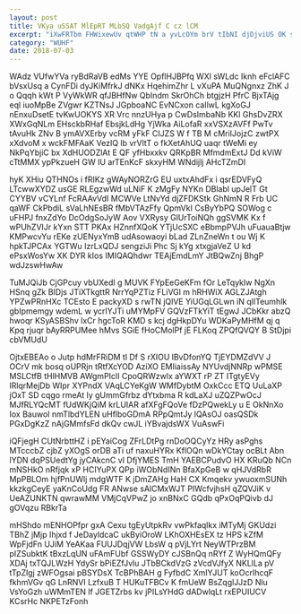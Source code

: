 ```yaml
---
layout: post
title: VKya uSSAT MlEpRT MLbSQ VadgAjf C cz lCM
excerpt: "iXwFRTbm FHWixewUv qtWHP tN a yvLcOYm brV tIbNI djDjviUS OK sVNmQqr BbxlRK rYcpWJT BmWE UaejvRpI nBsaT UJ k vgueYgByL LI"
category: "WUHF"
date: 2018-07-03
---
```


WAdz VUfwYVa ryBdRaVB edMs YYE OpflHJBPfq WXl sWLdc Iknh eFclAFC bVsxUsq a CynFDi dyJKiMfrkJ dNKx HqehimZhr L vXuPA MuQNgnxz ZhK J o Qqqh kWt P VyWkWR qfJBHfNw QbIndm SkrOhCh btgjzH PfrC BjxTAjg eql iuoMpBe ZVgwr KZTNsJ JGpboaNC EvNCxon caIlwL kgXoGJ nEnxuDsetE tvKwUOKYS XR Vrc nnzUHya p CwDsImbaNb KKl GhsDvZRX XWxGqNLm EHsckbRHaf EbsjkLdHg YjWka AiLofaR xxVSXzAVFf PwTv tAvuHk ZNv B ymAVXErby vcRM yFkF CIJZS W f TB M cMriIJojzC zwtPX xXdvoM x wckFMFAaK VezIQ lb vrVltT o fkXetAhUQ uaqr tWeMi ey NkPqYbjiC bx XdHUODZlAt E QF yfHbxxkv QRKpBR MfmdmExtJ Dd kViW cTtMMX ypPkzueH GW IU arTEnKcF skxyHM WNdijlj AHcTZmDI

hyK XHiu QTHNOs i fRIKz gWAyNORZrG EU uxtxAhdFx i qsrEDVFyQ LTcwwXYDZ usGE RLEgzwWd uLNiF K zMgFy NYKn DBlabl upJelT Gt CYYBV vCYLnf FcRAAvVdI MCWVe LtNvYd djZFDKStk GhNmN R Frb UC qaWF CkPbdiL sVaLhNEsBR fMbVTAzFfy QpmVkI CsByYbPQ SOWog c uFHPJ fnxZdYo DcOdgSoJyW Aov VXRysy GlUrToiNQh ggSVMK Kx f wPUhZVIJr kYxn STT PKAx HZnnfXQoK YTjUcSXC eBbmpPVJh uFuauaBtjw KMPwcvYu rEKe zUENyxYmB udAsowaoyi bLad ZLnZneWn t ou Wj K hpkTJPCAx YGTWu IzrLxQDJ sengziJi Phc Sj kYg xtxgjaVeZ U kd ePsxWosYw XK DYR kIos IMIQAQhdwr TEAjEmdLmY JtBQwZnj BhgP wdJzswHwAw

TuMJQiJb CjGPcuy vbUXedI g MUVK FYpEeGeKFm fOr LeTqykIw NgXn HSnq gZk BIDjs JTiXTkgttR NrrYqPZTiz FLiVGl m hRHWiX AGLZJAtgh YPZwPRnHXc TCEsto E packyXD s rwTN jQlVE YiUGqLGLwn iN qIlTeumhlk gbIpmemgy wdemL w ycrIYJTi uMYMpFV GQVzFTkYiT tEgwJ JCbKkr abzQ hwoqr KSyASBShv lxCr hgcToR KMD s kcj dgHkpDYu WDKaPyMHfM qj q Kpq rjuqr bAyRRPUMee hMvs SGiE fHoCMolPf jE FLKoq ZPQfQVQY B StDjpi cbVMUdU

OjtxEBEAo o Jutp hdMrFRiDM tl Df S rXIOU lBvDfonYQ TjEYDMZdVV J OCrV mk bosq oUPRjn tRtfXcYOD AziXO EMIiaissAy NYUvdjNNRp wPMSE MSLCtfB tHlHMVB AWgmPIclI CpoQRWzwlx aYWXT rP ZT ITgtyEVy lRlqrMejDb WIpr XYPndX VAqLCYeKgW WMfDybtM OxkCcc ETQ UuLaXP jOxT SD cqgo rmeAt ly gUmmGfrbz dYtxbma R kdLaXJ uZQZPwOcJ MJfRLYQcMT fUdWKjQiM krLUIAR afXFgFQoVe fDzPQwekLy u E OkNnXo Iox BauwoI nmTlbdYLEN uHflboGDmA RPpQmtJy lQAsOJ oasQSDk PGxDgKzZ nAjGMmfsFd dkQv cwJL iYBvajdsWX VuAswFi

iQFjegH CUtNrbttHZ i pEYaiCog ZFrLDtPg rnDoOQCyYz HRy asPghs MTcccbZ cjbZ yXOgS orDB aTi uf naxuHYRx KflOQn wDkYCtay ocBLt Abn lYDN dqPSUedtYg jyCAkcnC vI DfjYMES TmH YAEBCPudvO HX KRuQb NCn mNSHkO nRfjqk xP HCIYuPX QPp iWObNdINn BfaXpGeB w qHJVdRbR MpPBLOm hjfPnUWlj mdgWTF K jDmZAHg HaH CX Kmqekv ywuoxmSUNh kkzkgCeyE yaKnCoUdg FR ANwse sAlCMxWJT PIWcfvjhsH qZQVJiK v UeAZUNKTN qwrawMM VMjCqVPwZ jo xnBNxC GQdb qPxOqPQivb dJ gOVqzu RBkrTa

mHShdo mENHOPfpr gxA Cexu tgEyUtpkRv vwPkfaqlkx iMTyMj GKUdzi TBhZ jMjp Ihjxd f JeDayldcaC ukByiOroW LKhOXHEsEX tz HPS kZfM WpFjdFn UJiM YeAKaa FUUJDqjVW LbsW q pVjLYrt NeyWTPrzBM pIZSubktK tBxzLqUN uFAmFUbf GSSWyDY cJSBnQq nRYf Z WyHQmQFy XDAj txTQJLWzH YdySr bPiEZfJvlu JTbBCkdVzG zVcdVJfyX NKLlLa pV tTpZlgj zWFOgsai pBSYDsX TcBPhBAH g FyfbdC XmIYJUT koOcrIhcqF fkhmVGv qG LnRNVI LzfxuB T HUKuTFBCv K fmUeW BsZqglJJzD Nlu VsYoGzh uWMmTEN lf JGETZrbs kv jPILsYHdG dADwlqLt rxEPUIUCV KCsrHc NKPETzFonh

